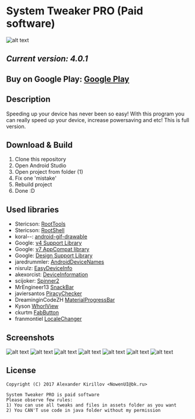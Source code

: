 # System Tweaker PRO (Paid software)

![alt text](http://savepic.ru/14997951.png)

## <i><b>Current version: 4.0.1</b></i>

## Buy on Google Play: [Google Play](https://play.google.com/store/apps/details?id=com.nowenui.systemtweaker)

## Description
Speeding up your device has never been so easy! With this program you can really speed up your device, increase powersaving and etc!
This is full version.

## Download & Build

1. Clone this repository
2. Open Android Studio
3. Open project from folder (1)
4. Fix one 'mistake'
5. Rebuild project
6. Done :D

## Used libraries

* Stericson: [RootTools](https://github.com/Stericson/RootTools)
* Stericson: [RootShell](https://github.com/Stericson/RootShell)
* koral--: [android-gif-drawable](https://github.com/koral--/android-gif-drawable)
* Google: [v4 Support Library](https://developer.android.com/topic/libraries/support-library/features.html#v4)
* Google: [v7 AppCompat library](https://developer.android.com/topic/libraries/support-library/features.html#v7)
* Google: [Design Support Library](https://developer.android.com/topic/libraries/support-library/features.html#design)
* jaredrummler: [AndroidDeviceNames](https://github.com/jaredrummler/AndroidDeviceNames)
* nisrulz: [EasyDeviceInfo](https://github.com/nisrulz/easydeviceinfo)
* akexorcist: [DeviceInformation](https://github.com/akexorcist/DeviceInformation)
* scijoker: [Spinner2](https://github.com/scijoker/spinner2)
* MrEngineer13 [SnackBar](https://github.com/MrEngineer13/SnackBar)
* javiersantos [PiracyChecker](https://github.com/javiersantos/PiracyChecker)
* DreaminginCodeZH [MaterialProgressBar](https://github.com/DreaminginCodeZH/MaterialProgressBar)
* Kyson [WhorlView](https://github.com/Kyson/WhorlView)
* ckurtm [FabButton](https://github.com/ckurtm/FabButton)
* franmontiel [LocaleChanger](https://github.com/franmontiel/LocaleChanger)

## Screenshots
![alt text](http://s013.radikal.ru/i323/1707/94/06f95f42745d.png) ![alt text](http://s018.radikal.ru/i525/1707/98/3dcc78611095.png) ![alt text](http://s018.radikal.ru/i521/1707/2b/7faa8318bda0.png) ![alt text](http://s019.radikal.ru/i616/1707/48/d6493a5f6bd0.png) ![alt text](http://s019.radikal.ru/i625/1707/fa/0757a0dd0fd4.png) ![alt text](http://s019.radikal.ru/i605/1707/62/aa789c7df2d7.png) ![alt text](http://s019.radikal.ru/i635/1707/01/e617c073415a.png)


## License

    Copyright (C) 2017 Alexander Kirillov <NowenUI@bk.ru>
    
    System Tweaker PRO is paid software
    Please observe few rules:
    1) You can use all tweaks and files in assets folder as you want
    2) You CAN'T use code in java folder without my permission
